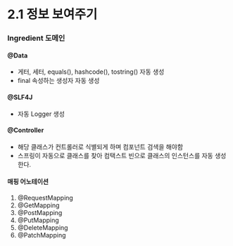 # 2.1 정보 보여주기

### Ingredient 도메인

#### @Data
 - 게터, 세터, equals(), hashcode(), tostring() 자동 생성
 - final 속성하는 생성자 자동 생성

#### @SLF4J
- 자동 Logger 생성

#### @Controller
- 해당 클래스가 컨트롤러로 식별되게 하며 컴포넌트 검색을 해야함
- 스프링이 자동으로 클래스를 찾아 컴택스트 빈으로 클래스의 인스턴스를 자동 생성 한다.

#### 매핑 어노테이션
 1. @RequestMapping
 2. @GetMapping
 3. @PostMapping
 4. @PutMapping 
 5. @DeleteMapping
 6. @PatchMapping
